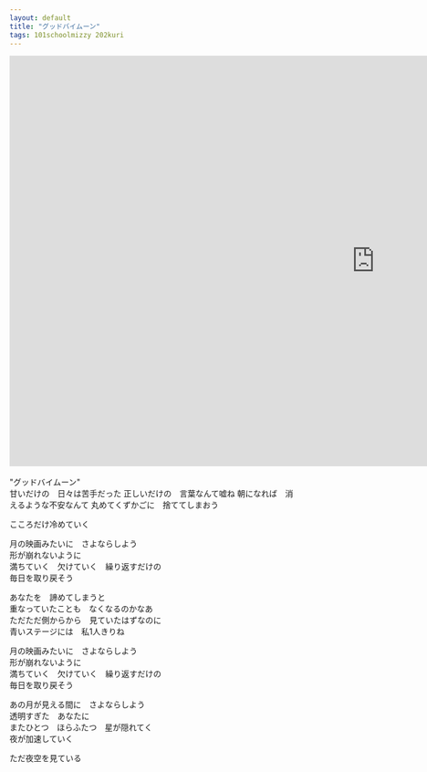 ```yaml
---
layout: default
title: "グッドバイムーン"
tags: 101schoolmizzy 202kuri
---
```

<div class="movie-wrap">
<iframe width="1280" height="720" src="https://www.youtube.com/embed/MHRrktPKCqA" title="グッドバイムーン / 初音ミク" frameborder="0" allow="accelerometer; autoplay; clipboard-write; encrypted-media; gyroscope; picture-in-picture; web-share" allowfullscreen></iframe>
</div>
<br>
"グッドバイムーン"  
<br>
甘いだけの　日々は苦手だった  
正しいだけの　言葉なんて嘘ね  
朝になれば　消えるような不安なんて  
丸めてくずかごに　捨ててしまおう  

こころだけ冷めていく  

月の映画みたいに　さよならしよう  
形が崩れないように  
満ちていく　欠けていく　繰り返すだけの  
毎日を取り戻そう  

あなたを　諦めてしまうと  
重なっていたことも　なくなるのかなあ  
ただただ側からから　見ていたはずなのに  
青いステージには　私1人きりね  

月の映画みたいに　さよならしよう  
形が崩れないように  
満ちていく　欠けていく　繰り返すだけの  
毎日を取り戻そう  

あの月が見える間に　さよならしよう  
透明すぎた　あなたに  
またひとつ　ほらふたつ　星が隠れてく  
夜が加速していく  

ただ夜空を見ている  